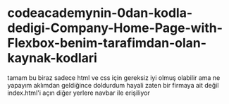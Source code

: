 # codeacademynin-0dan-kodla-dedigi-Company-Home-Page-with-Flexbox-benim-tarafimdan-olan-kaynak-kodlari
tamam bu biraz sadece html ve css için gereksiz iyi olmuş olabilir ama ne yapayım aklımdan geldiğince doldurdum hayali zaten bir firmaya ait değil index.html'i açın diğer yerlere navbar ile erişiliyor
